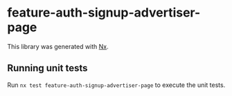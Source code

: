 # feature-auth-signup-advertiser-page

This library was generated with [Nx](https://nx.dev).

## Running unit tests

Run `nx test feature-auth-signup-advertiser-page` to execute the unit tests.
